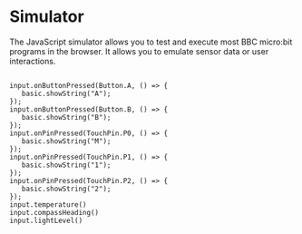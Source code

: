 # Simulator

The JavaScript simulator allows you to test and execute most BBC micro:bit programs in the browser.
It allows you to emulate sensor data or user interactions.

```sim

input.onButtonPressed(Button.A, () => {
   basic.showString("A");
});
input.onButtonPressed(Button.B, () => {
   basic.showString("B");
});
input.onPinPressed(TouchPin.P0, () => {
   basic.showString("M");
});
input.onPinPressed(TouchPin.P1, () => {
   basic.showString("1");
});
input.onPinPressed(TouchPin.P2, () => {
   basic.showString("2");
});
input.temperature()
input.compassHeading()
input.lightLevel()
```
